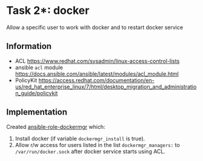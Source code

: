 # Task 2*: docker

Allow a specific user to work with docker and to restart docker service

## Information

- ACL https://www.redhat.com/sysadmin/linux-access-control-lists
- ansible `acl` module https://docs.ansible.com/ansible/latest/modules/acl_module.html
- PolicyKit https://access.redhat.com/documentation/en-us/red_hat_enterprise_linux/7/html/desktop_migration_and_administration_guide/policykit

## Implementation

Created [ansible-role-dockermgr](./roles/ansible-role-dockermgr/) which:
1. Install docker (if variable `dockermgr_install` is true).
2. Allow r/w access for users listed in the list `dockermgr_managers:` to `/var/run/docker.sock` after docker service starts using ACL.
